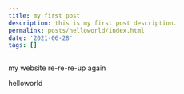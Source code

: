 ```yaml
---
title: my first post
description: this is my first post description.
permalink: posts/helloworld/index.html
date: '2021-06-28'
tags: []
---
```


my website re-re-re-up again

helloworld

